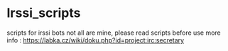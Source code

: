 # Irssi_scripts
scripts for irssi bots
not all are mine, please read scripts before use
more info : https://labka.cz/wiki/doku.php?id=project:irc:secretary

